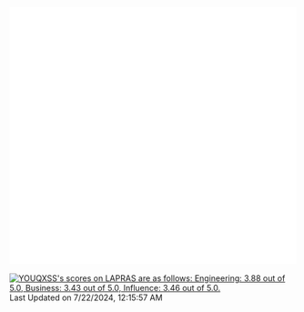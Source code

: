 ![Metrics](/github-metrics.svg)

<!--START_SECTION:lapras-card-->
<p ><a href="https://lapras.com/public/YOUQXSS" target="_blank" rel="noopener noreferrer"><img alt="YOUQXSS's scores on LAPRAS are as follows: Engineering: 3.88 out of 5.0, Business: 3.43 out of 5.0, Influence: 3.46 out of 5.0." src="https://lapras-card-generator.vercel.app/api/svg?e=3.88&b=3.43&i=3.46&b1=%23004736&b2=%2300bf8f&i1=%23007b5c&i2=%2300bf8f&l=en" width="400" ></a>  
Last Updated on 7/22/2024, 12:15:57 AM</p>
<!--END_SECTION:lapras-card-->
